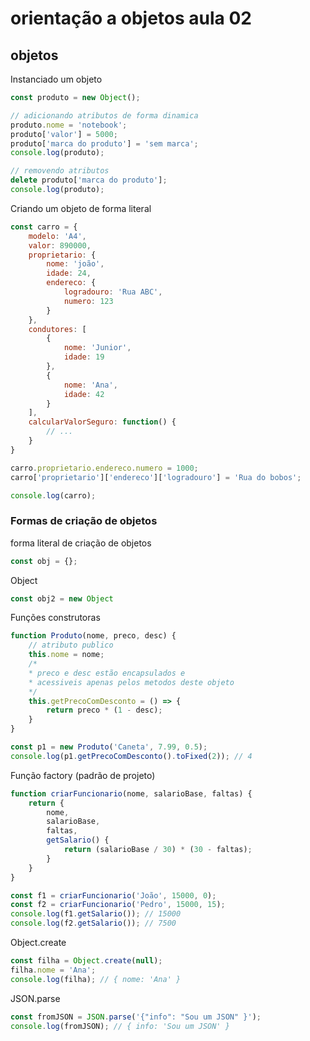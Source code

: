 # orientação a objetos aula 02
## objetos

Instanciado um objeto

```javascript
const produto = new Object();

// adicionando atributos de forma dinamica
produto.nome = 'notebook';
produto['valor'] = 5000;
produto['marca do produto'] = 'sem marca';
console.log(produto);

// removendo atributos
delete produto['marca do produto'];
console.log(produto);
```

Criando um objeto de forma literal

```javascript
const carro = {
    modelo: 'A4',
    valor: 890000,
    proprietario: {
        nome: 'joão',
        idade: 24,
        endereco: {
            logradouro: 'Rua ABC',
            numero: 123
        }
    },
    condutores: [
        {
            nome: 'Junior',
            idade: 19
        },
        {
            nome: 'Ana',
            idade: 42
        }
    ],
    calcularValorSeguro: function() {
        // ...
    }
}

carro.proprietario.endereco.numero = 1000;
carro['proprietario']['endereco']['logradouro'] = 'Rua do bobos';

console.log(carro);
```

### Formas de criação de objetos

forma literal de criação de objetos

```javascript
const obj = {};
```

Object

```javascript
const obj2 = new Object
```

Funções construtoras

```javascript
function Produto(nome, preco, desc) {
    // atributo publico
    this.nome = nome;
    /* 
    * preco e desc estão encapsulados e 
    * acessiveis apenas pelos metodos deste objeto 
    */
    this.getPrecoComDesconto = () => {
        return preco * (1 - desc);
    }
}

const p1 = new Produto('Caneta', 7.99, 0.5);
console.log(p1.getPrecoComDesconto().toFixed(2)); // 4
```

Função factory (padrão de projeto)

```javascript
function criarFuncionario(nome, salarioBase, faltas) {
    return {
        nome,
        salarioBase,
        faltas,
        getSalario() {
            return (salarioBase / 30) * (30 - faltas);
        }
    }
}

const f1 = criarFuncionario('João', 15000, 0);
const f2 = criarFuncionario('Pedro', 15000, 15);
console.log(f1.getSalario()); // 15000
console.log(f2.getSalario()); // 7500
```

Object.create

```javascript
const filha = Object.create(null);
filha.nome = 'Ana';
console.log(filha); // { nome: 'Ana' }
```

JSON.parse

```javascript
const fromJSON = JSON.parse('{"info": "Sou um JSON" }');
console.log(fromJSON); // { info: 'Sou um JSON' }
```